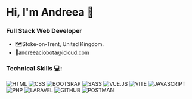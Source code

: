 <h1>Hi, I'm Andreea 👋</h1> 

### Full Stack Web Developer

- 🗺️Stoke-on-Trent, United Kingdom.
- 📧andreeaciobota@icloud.com

### Technical Skills 💻:

![HTML](https://img.shields.io/badge/HTML_5-ff763f) 
![CSS](https://img.shields.io/badge/CSS-5183cc) 
![BOOTSRAP](https://img.shields.io/badge/BOOTSTRAP-bc9ae3) 
![SASS](https://img.shields.io/badge/SASS-FF007F) 
![VUE.JS](https://img.shields.io/badge/VUE.JS-9ae3ac) 
![VITE](https://img.shields.io/badge/VITE-fa8072) 
![JAVASCRIPT](https://img.shields.io/badge/JAVASCRIPT-yellow)
![PHP](https://img.shields.io/badge/PHP-FF007F) 
![LARAVEL](https://img.shields.io/badge/LARAVEL-red) 
![GITHUB](https://img.shields.io/badge/GITHUB-4A4A4A) 
![POSTMAN](https://img.shields.io/badge/POSTMAN-orange)
